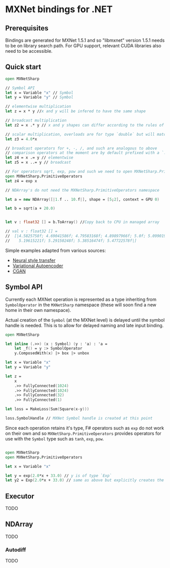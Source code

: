 # MXNet bindings for .NET

## Prerequisites 

Bindings are generated for MXNet 1.5.1 and so "libmxnet" version 1.5.1 needs to be on library search path. For GPU support, relevant CUDA libraries also need to be accessible. 

## Quick start 
```fsharp
open MXNetSharp

// Symbol API
let x = Variable "x" // Symbol
let y = Variable "y" // Symbol

// elementwise multiplication
let z = x * y //x and y will be infered to have the same shape

// broadcast multiplication
let z2 = x .* y // x and y shapes can differ according to the rules of MXNet broadcasting

// scalar multiplication, overloads are for type `double` but will match type of x
let z3 = 4.0*x

// broadcast operators for +, -, /, and such are analogous to above
// comparison operators at the moment are by default prefixed with a `.` and `..`  is used for broadcasting
let z4 = x .= y // elementwise
let z5 = x ..= y // broadcast

// For operators sqrt, exp, pow and such we need to open MXNetSharp.PrimitiveOperators
open MXNetSharp.PrimitiveOperators
let z4 = exp x

// NDArray's do not need the MXNetSharp.PrimitiveOperators namespace

let a = new NDArray([|1.f .. 10.f|], shape = [5;2], context = GPU 0)

let b = sqrt(a + 20.0)


let v : float32 [] = b.ToArray() //Copy back to CPU in managed array

// val v : float32 [] =
//  [|4.5825758f; 4.69041586f; 4.79583168f; 4.89897966f; 5.0f; 5.09901953f;
//    5.19615221f; 5.29150248f; 5.38516474f; 5.47722578f|]

```

Simple examples adapted from various sources:
- [Neural style transfer](Examples/Neural%20Style%20Transfer.fsx)
- [Variational Autoencoder](Examples/MNIST%20VAE.fsx)
- [CGAN](Examples/CGAN.fsx)



## Symbol API

Currently each MXNet operation is represented as a type inheriting from `SymbolOperator` in the `MXNetSharp` namespace (these will soon find a new home in their own namespace). 


Actual creation of the `Symbol` (at the MXNet level) is delayed until the symbol handle is needed. This is to allow for delayed naming and late input binding.
```fsharp
open MXNetSharp

let inline (.>>) (x : Symbol) (y : 'a) : 'a = 
    let _f() = y :> SymbolOperator
    y.ComposedWith(x) |> box |> unbox

let x = Variable "x"
let y = Variable "y"

let z = 
	x
	.>> FullyConnected(1024)
	.>> FullyConnected(1024)
	.>> FullyConnected(32)
	.>> FullyConnected(1)

let loss = MakeLoss(Sum(Square(x-y))) 

loss.SymbolHandle // MXNet Symbol handle is created at this point 

```

Since each operation retains it's type, F# operators such as `exp` do not work on their own and so `MXNetSharp.PrimitiveOperators` provides operators for use with
the `Symbol` type such as `tanh`, `exp`, `pow`.

```fsharp

open MXNetSharp
open MXNetSharp.PrimitiveOperators

let x = Variable "x"

let y = exp(2.0*x + 33.0) // y is of type `Exp`
let y2 = Exp(2.0*x + 33.0) // same as above but explicitly creates the `Exp` symbol type

```
## Executor 
TODO

## NDArray
TODO
### Autodiff
TODO





